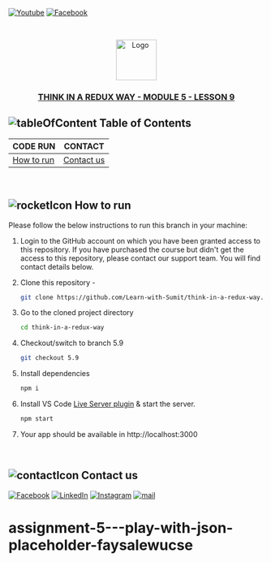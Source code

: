 [![Youtube][youtube-shield]][youtube-url]
[![Facebook][facebook-shield]][facebook-group-url]

<!-- PROJECT LOGO -->
<br />
<p align="center">
    <img src="https://avatars.githubusercontent.com/u/73503432?v=4" alt="Logo" width="80" height="80" />
    <h3 align="center"><a href="https://learnwithsumit.com/courses/think-in-a-redux-way/async-thunks-part-2">THINK IN A REDUX WAY - MODULE 5 - LESSON 9</a></h3>
</p>

<!-- TABLE OF CONTENTS -->

## ![tableOfContent][tableofcontent-shield] Table of Contents

| CODE RUN                   | CONTACT                    |
| -------------------------- | -------------------------- |
| [How to run](#-how-to-run) | [Contact us](#-contact-us) |

<br>

<!-- HOW TO RUN -->

## ![rocketIcon][rocketicon-shield] How to run

Please follow the below instructions to run this branch in your machine:

1. Login to the GitHub account on which you have been granted access to this repository. If you have purchased the course but didn't get the access to this repository, please contact our support team. You will find contact details below.

2. Clone this repository -
   ```sh
   git clone https://github.com/Learn-with-Sumit/think-in-a-redux-way.git
   ```
3. Go to the cloned project directory
   ```sh
   cd think-in-a-redux-way
   ```
4. Checkout/switch to branch 5.9
   ```sh
   git checkout 5.9
   ```
5. Install dependencies
   ```sh
   npm i
   ```
6. Install VS Code [Live Server plugin](https://marketplace.visualstudio.com/items?itemName=ritwickdey.LiveServer) & start the server.
   ```sh
   npm start
   ```
7. Your app should be available in http://localhost:3000

<br>

<!-- CONTACT  -->

## ![contactIcon][contacticon-shield] Contact us

[![Facebook][facebook-shield]][facebook-url]
[![LinkedIn][linkedin-shield]][linkedin-url]
[![Instagram][instagram-shield]][instagram-url]
[![mail][mail-shield]][mail-url]

<!-- MARKDOWN LINKS & IMAGES -->

[youtube-shield]: https://img.shields.io/badge/-Youtube-black.svg?style=flat-square&logo=youtube&color=555&logoColor=white
[youtube-url]: https://youtube.com/LearnwithSumit
[facebook-shield]: https://img.shields.io/badge/-Facebook-black.svg?style=flat-square&logo=facebook&color=555&logoColor=white
[facebook-url]: https://facebook.com/letslearnwithsumit
[facebook-group-url]: https://facebook.com/groups/learnwithsumit
[instagram-shield]: https://img.shields.io/badge/-Instagram-black.svg?style=flat-square&logo=instagram&color=555&logoColor=white
[instagram-url]: https://instagram.com/learnwithsumit
[linkedin-shield]: https://img.shields.io/badge/-LinkedIn-black.svg?style=flat-square&logo=linkedin&colorB=555
[linkedin-url]: https://linkedin.com/company/learnwithsumit
[thumbnail-shield]: https://i.ibb.co/d6hxnvd/Screenshot-50.png
[mail-shield]: https://img.shields.io/badge/%F0%9F%93%A7%20Email-support%40learnwithsumit.com-lightgray
[mail-url]: mailto:support@learnwithsumit.com
[tableofcontent-shield]: https://img.icons8.com/external-flatart-icons-flat-flatarticons/28/undefined/external-direction-business-and-teamwork-flatart-icons-flat-flatarticons.png
[htmlicon-shield]: https://img.icons8.com/external-flaticons-flat-flat-icons/28/undefined/external-html-computer-programming-flaticons-flat-flat-icons.png
[servericon-shield]: https://img.icons8.com/external-itim2101-flat-itim2101/28/undefined/external-server-network-technology-itim2101-flat-itim2101-2.png
[rocketicon-shield]: https://img.icons8.com/arcade/30/undefined/experimental-rocket-arcade.png
[contacticon-shield]: https://img.icons8.com/external-flaticons-lineal-color-flat-icons/28/undefined/external-support-communication-media-flaticons-lineal-color-flat-icons.png
# assignment-5---play-with-json-placeholder-faysalewucse
